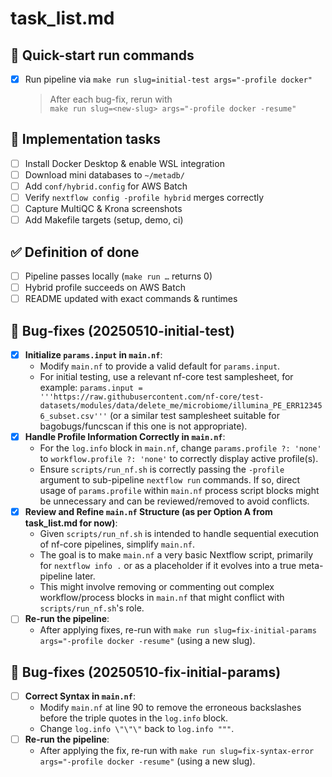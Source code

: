 # task_list.md

## 🚀 Quick-start run commands
- [x] Run pipeline via `make run slug=initial-test args="-profile docker"`
  > After each bug-fix, rerun with  
  > `make run slug=<new-slug> args="-profile docker -resume"`

## 🔨 Implementation tasks
- [ ] Install Docker Desktop & enable WSL integration
- [ ] Download mini databases to `~/metadb/`
- [ ] Add `conf/hybrid.config` for AWS Batch
- [ ] Verify `nextflow config -profile hybrid` merges correctly
- [ ] Capture MultiQC & Krona screenshots
- [ ] Add Makefile targets (setup, demo, ci)

## ✅ Definition of done
- [ ] Pipeline passes locally (`make run …` returns 0)
- [ ] Hybrid profile succeeds on AWS Batch
- [ ] README updated with exact commands & runtimes 

## 🔴 Bug-fixes (20250510-initial-test)
- [x] **Initialize `params.input` in `main.nf`**:
    - Modify `main.nf` to provide a valid default for `params.input`.
    - For initial testing, use a relevant nf-core test samplesheet, for example:
      `params.input = '''https://raw.githubusercontent.com/nf-core/test-datasets/modules/data/delete_me/microbiome/illumina_PE_ERR123456_subset.csv'''` (or a similar test samplesheet suitable for bagobugs/funcscan if this one is not appropriate).
- [x] **Handle Profile Information Correctly in `main.nf`**:
    - For the `log.info` block in `main.nf`, change `params.profile ?: 'none'` to `workflow.profile ?: 'none'` to correctly display active profile(s).
    - Ensure `scripts/run_nf.sh` is correctly passing the `-profile` argument to sub-pipeline `nextflow run` commands. If so, direct usage of `params.profile` within `main.nf` process script blocks might be unnecessary and can be reviewed/removed to avoid conflicts.
- [x] **Review and Refine `main.nf` Structure (as per Option A from task_list.md for now)**:
    - Given `scripts/run_nf.sh` is intended to handle sequential execution of nf-core pipelines, simplify `main.nf`.
    - The goal is to make `main.nf` a very basic Nextflow script, primarily for `nextflow info .` or as a placeholder if it evolves into a true meta-pipeline later.
    - This might involve removing or commenting out complex workflow/process blocks in `main.nf` that might conflict with `scripts/run_nf.sh`'s role.
- [ ] **Re-run the pipeline**:
    - After applying fixes, re-run with `make run slug=fix-initial-params args="-profile docker -resume"` (using a new slug).

## 🔴 Bug-fixes (20250510-fix-initial-params)
- [ ] **Correct Syntax in `main.nf`**:
    - Modify `main.nf` at line 90 to remove the erroneous backslashes before the triple quotes in the `log.info` block.
    - Change `log.info \"\"\"` back to `log.info """`.
- [ ] **Re-run the pipeline**:
    - After applying the fix, re-run with `make run slug=fix-syntax-error args="-profile docker -resume"` (using a new slug).